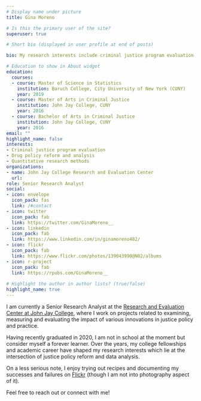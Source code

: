 ```yaml
---
# Display name under picture
title: Gina Moreno

# Is this the primary user of the site?
superuser: true

# Short bio (displayed in user profile at end of posts)

bio: My research interests include criminal justice program evaluation, drug policy reform, and quantitative research methods

# Education to show in About widget
education:
  courses:
  - course: Master of Science in Statistics
    institution: Baruch College, City University of New York (CUNY) 
    year: 2019
  - course: Master of Arts in Criminal Justice
    institution: John Jay College, CUNY
    year: 2016
  - course: Bachelor of Arts in Criminal Justice
    institution: John Jay College, CUNY
    year: 2016
email: ""
highlight_name: false
interests:
- Criminal justice program evaluation
- Drug policy reform and analysis
- Quantitative research methods
organizations:
- name: John Jay College Research and Evaluation Center
  url: 
role: Senior Research Analyst
social:
- icon: envelope
  icon_pack: fas
  link: /#contact
- icon: twitter
  icon_pack: fab
  link: https://twitter.com/GinaMoreno__
- icon: linkedin
  icon_pack: fab
  link: https://www.linkedin.com/in/ginamoreno482/
- icon: flickr
  icon_pack: fab
  link: https://www.flickr.com/photos/139043990@N02/albums
- icon: r-project
  icon_pack: fab
  link: https://rpubs.com/GinaMoreno__
  
# Highlight the author in author lists? (true/false)
highlight_name: true  
---
```


I am currently a Senior Research Analyst at the [Research and Evaluation Center at John Jay College](https://johnjayrec.nyc/), where I work on projects related to examining, measuring and evaluating the impact of various innovations in justice policy and practice. 

Having recently graduated in 2020, I am not in school at the moment but consider myself a forever learner. Over the years, my college fellowships and academic career have shaped my research interests which lie at the intersection of justice policy reform and data analysis. 

On a less serious note, I enjoy trying out recipes and documenting my successes and failures on [Flickr](https://www.flickr.com/photos/139043990@N02/albums) (though I am not into photography aspect of it). 

Feel free to reach out or connect with me! 
